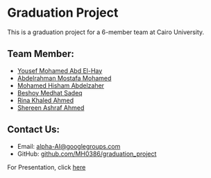 # Graduation Project

This is a graduation project for a 6-member team at Cairo University.

## Team Member:

* [Yousef Mohamed Abd El-Hay](https://github.com/Youssef-Mohammad)
* [Abdelrahman Mostafa Mohamed](https://github.com/Eng-Abdelrahman-Mostafa-Mohamed)
* [Mohamed Hisham Abdelzaher](https://github.com/MH0386)
* [Beshoy Medhat Sadeq](https://github.com/beshoymedhat1)
* [Rina Khaled Ahmed](https://github.com/RinaKhaled)
* [Shereen Ashraf Ahmed](https://github.com/shereenabosobaie)

## Contact Us:

* Email: [alpha-AI@googlegroups.com](mailto:alpha-AI@googlegroups.com)
* GitHub: [github.com/MH0386/graduation_project](https://github.com/MH0386/graduation_project)

For Presentation, click [here](https://tome.app/mh0386/graduation-project-cli7p4hwj2jb65x3bldnihu1o)